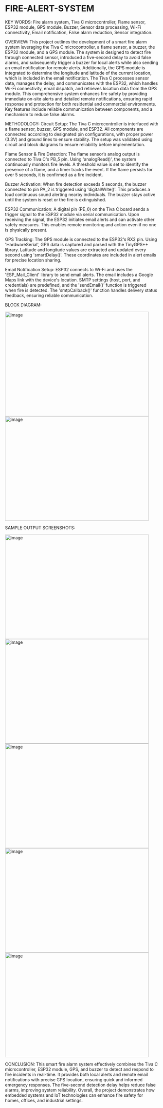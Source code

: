 # FIRE-ALERT-SYSTEM
KEY WORDS: Fire alarm system, Tiva C microcontroller, Flame sensor, ESP32 module, GPS module, Buzzer, Sensor data processing, Wi-Fi connectivity, Email notification, False alarm reduction, Sensor integration.

OVERVIEW:
This project outlines the development of a smart fire alarm system leveraging the Tiva C microcontroller, a flame sensor, a buzzer, the ESP32 module, and a GPS module. The system is designed to detect fire through connected sensor, introduced a five-second delay to avoid false alarms, and subsequently trigger a buzzer for local alerts while also sending an email notification for remote alerts. Additionally, the GPS module is integrated to determine the longitude and latitude of the current location, which is included in the email notification. The Tiva C processes sensor data, manages the delay, and communicates with the ESP32, which handles Wi-Fi connectivity, email dispatch, and retrieves location data from the GPS module. This comprehensive system enhances fire safety by providing immediate on-site alerts and detailed remote notifications, ensuring rapid response and protection for both residential and commercial environments. Key features include reliable communication between components, and a mechanism to reduce false alarms. 

METHODOLOGY:
Circuit Setup:
The Tiva C microcontroller is interfaced with a flame sensor, buzzer, GPS module, and ESP32. All components are connected according to designated pin configurations, with proper power (3.3V) and ground lines to ensure stability. The setup was validated using circuit and block diagrams to ensure reliability before implementation.

Flame Sensor & Fire Detection:
The flame sensor’s analog output is connected to Tiva C's PB\_5 pin. Using 'analogRead()', the system continuously monitors fire levels. A threshold value is set to identify the presence of a flame, and a timer tracks the event. If the flame persists for over 5 seconds, it is confirmed as a fire incident.

Buzzer Activation:
When fire detection exceeds 5 seconds, the buzzer connected to pin PA\_2 is triggered using 'digitalWrite()'. This produces a loud continuous sound alerting nearby individuals. The buzzer stays active until the system is reset or the fire is extinguished.

ESP32 Communication:
A digital pin (PE\_0) on the Tiva C board sends a trigger signal to the ESP32 module via serial communication. Upon receiving the signal, the ESP32 initiates email alerts and can activate other safety measures. This enables remote monitoring and action even if no one is physically present.

GPS Tracking:
The GPS module is connected to the ESP32's RX2 pin. Using 'HardwareSerial', GPS data is captured and parsed with the TinyGPS++ library. Latitude and longitude values are extracted and updated every second using 'smartDelay()'. These coordinates are included in alert emails for precise location sharing.

Email Notification Setup:
ESP32 connects to Wi-Fi and uses the 'ESP_Mail_Client' library to send email alerts. The email includes a Google Maps link with the device's location. SMTP settings (host, port, and credentials) are predefined, and the 'sendEmail()' function is triggered when fire is detected. The 'smtpCallback()' function handles delivery status feedback, ensuring reliable communication.

BLOCK DIAGRAM:

<img width="472" height="343" alt="image" src="https://github.com/user-attachments/assets/2b5b46b7-6a5d-48ac-9e98-adefe615b580" />
<img width="472" height="343" alt="image" src="https://github.com/user-attachments/assets/a8915940-6b31-442e-a093-bd81312598b5" />

SAMPLE OUTPUT SCREENSHOTS:

<img width="472" height="343" alt="image" src="https://github.com/user-attachments/assets/34b8d384-033b-4fea-a854-1f7fef2a27e8" />
<img width="472" height="343" alt="image" src="https://github.com/user-attachments/assets/a537579d-3abe-4b0d-8e24-6175c2448997" />
<img width="472" height="343" alt="image" src="https://github.com/user-attachments/assets/0eaa23ab-e0e5-4058-b944-bc615f2603f5" />
<img width="472" height="343" alt="image" src="https://github.com/user-attachments/assets/f03d8faf-44ac-42e1-94ea-d5b9a1df3fe8" />
<img width="472" height="343" alt="image" src="https://github.com/user-attachments/assets/a4b761d6-eb8e-45dd-b83f-b3df6bfec274" />


CONCLUSION:
This smart fire alarm system effectively combines the Tiva C microcontroller, ESP32 module, GPS, and buzzer to detect and respond to fire incidents in real-time. It provides both local alerts and remote email notifications with precise GPS location, ensuring quick and informed emergency responses. The five-second detection delay helps reduce false alarms, improving system reliability. Overall, the project demonstrates how embedded systems and IoT technologies can enhance fire safety for homes, offices, and industrial settings.
